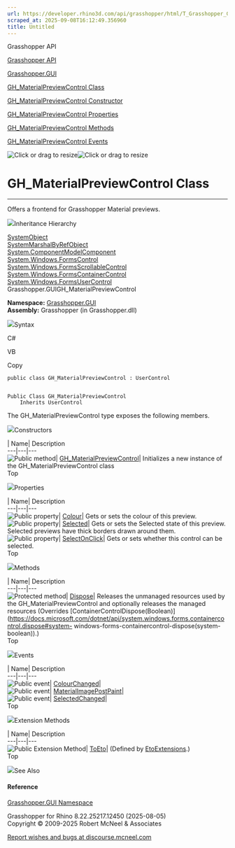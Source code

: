 ```yaml
---
url: https://developer.rhino3d.com/api/grasshopper/html/T_Grasshopper_GUI_GH_MaterialPreviewControl.htm
scraped_at: 2025-09-08T16:12:49.356960
title: Untitled
---
```


Grasshopper API

[Grasshopper API](../html/723c01da-9986-4db2-8f53-6f3a7494df75.htm
"Grasshopper API")

[Grasshopper.GUI](../html/N_Grasshopper_GUI.htm "Grasshopper.GUI")

[GH_MaterialPreviewControl
Class](../html/T_Grasshopper_GUI_GH_MaterialPreviewControl.htm
"GH_MaterialPreviewControl Class")

[GH_MaterialPreviewControl Constructor
](../html/M_Grasshopper_GUI_GH_MaterialPreviewControl__ctor.htm
"GH_MaterialPreviewControl Constructor ")

[GH_MaterialPreviewControl
Properties](../html/Properties_T_Grasshopper_GUI_GH_MaterialPreviewControl.htm
"GH_MaterialPreviewControl Properties")

[GH_MaterialPreviewControl
Methods](../html/Methods_T_Grasshopper_GUI_GH_MaterialPreviewControl.htm
"GH_MaterialPreviewControl Methods")

[GH_MaterialPreviewControl
Events](../html/Events_T_Grasshopper_GUI_GH_MaterialPreviewControl.htm
"GH_MaterialPreviewControl Events")

![Click or drag to resize](../icons/TocOpen.gif)![Click or drag to
resize](../icons/TocClose.gif)

# GH_MaterialPreviewControl Class  
  
---  
  
Offers a frontend for Grasshopper Material previews.

![](../icons/SectionExpanded.png)Inheritance Hierarchy

[SystemObject](https://docs.microsoft.com/dotnet/api/system.object)  
[SystemMarshalByRefObject](https://docs.microsoft.com/dotnet/api/system.marshalbyrefobject)  
[System.ComponentModelComponent](https://docs.microsoft.com/dotnet/api/system.componentmodel.component)  
[System.Windows.FormsControl](https://docs.microsoft.com/dotnet/api/system.windows.forms.control)  
[System.Windows.FormsScrollableControl](https://docs.microsoft.com/dotnet/api/system.windows.forms.scrollablecontrol)  
[System.Windows.FormsContainerControl](https://docs.microsoft.com/dotnet/api/system.windows.forms.containercontrol)  
[System.Windows.FormsUserControl](https://docs.microsoft.com/dotnet/api/system.windows.forms.usercontrol)  
Grasshopper.GUIGH_MaterialPreviewControl  

**Namespace:** [Grasshopper.GUI](N_Grasshopper_GUI.htm)  
**Assembly:** Grasshopper (in Grasshopper.dll)

![](../icons/SectionExpanded.png)Syntax

C#

VB

Copy

    
    
    public class GH_MaterialPreviewControl : UserControl
    
    
    Public Class GH_MaterialPreviewControl
    	Inherits UserControl

The GH_MaterialPreviewControl type exposes the following members.

![](../icons/SectionExpanded.png)Constructors

| Name| Description  
---|---|---  
![Public method](../icons/pubmethod.gif)|
[GH_MaterialPreviewControl](M_Grasshopper_GUI_GH_MaterialPreviewControl__ctor.htm)|
Initializes a new instance of the GH_MaterialPreviewControl class  
Top

![](../icons/SectionExpanded.png)Properties

| Name| Description  
---|---|---  
![Public property](../icons/pubproperty.gif)|
[Colour](P_Grasshopper_GUI_GH_MaterialPreviewControl_Colour.htm)|  Gets or
sets the colour of this preview.  
![Public property](../icons/pubproperty.gif)|
[Selected](P_Grasshopper_GUI_GH_MaterialPreviewControl_Selected.htm)|  Gets or
sets the Selected state of this preview. Selected previews have thick borders
drawn around them.  
![Public property](../icons/pubproperty.gif)|
[SelectOnClick](P_Grasshopper_GUI_GH_MaterialPreviewControl_SelectOnClick.htm)|
Gets or sets whether this control can be selected.  
Top

![](../icons/SectionExpanded.png)Methods

| Name| Description  
---|---|---  
![Protected method](../icons/protmethod.gif)|
[Dispose](M_Grasshopper_GUI_GH_MaterialPreviewControl_Dispose.htm)| Releases
the unmanaged resources used by the GH_MaterialPreviewControl and optionally
releases the managed resources (Overrides
[ContainerControlDispose(Boolean)](https://docs.microsoft.com/dotnet/api/system.windows.forms.containercontrol.dispose#system-
windows-forms-containercontrol-dispose\(system-boolean\)).)  
Top

![](../icons/SectionExpanded.png)Events

| Name| Description  
---|---|---  
![Public event](../icons/pubevent.gif)|
[ColourChanged](E_Grasshopper_GUI_GH_MaterialPreviewControl_ColourChanged.htm)|  
![Public event](../icons/pubevent.gif)|
[MaterialImagePostPaint](E_Grasshopper_GUI_GH_MaterialPreviewControl_MaterialImagePostPaint.htm)|  
![Public event](../icons/pubevent.gif)|
[SelectedChanged](E_Grasshopper_GUI_GH_MaterialPreviewControl_SelectedChanged.htm)|  
Top

![](../icons/SectionExpanded.png)Extension Methods

| Name| Description  
---|---|---  
![Public Extension Method](../icons/pubextension.gif)|
[ToEto](M_Grasshopper_EtoExtensions_ToEto_7.htm)|  (Defined by
[EtoExtensions](T_Grasshopper_EtoExtensions.htm).)  
Top

![](../icons/SectionExpanded.png)See Also

#### Reference

[Grasshopper.GUI Namespace](N_Grasshopper_GUI.htm)

Grasshopper for Rhino 8.22.25217.12450 (2025-08-05)  
Copyright © 2009-2025 Robert McNeel & Associates

[Report wishes and bugs at
discourse.mcneel.com](https://discourse.mcneel.com/c/grasshopper)

